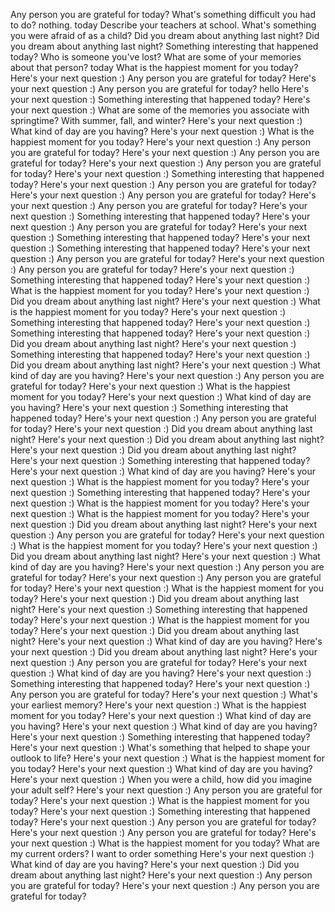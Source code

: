 
Any person you are grateful for today?
What's something difficult you had to do?
nothing.
today
Describe your teachers at school.
What's something you were afraid of as a child?
Did you dream about anything last night?
Did you dream about anything last night?
Something interesting that happened today?
Who is someone you've lost? What are some of your memories about that person?
today
What is the happiest moment for you today?
Here's your next question :)
Any person you are grateful for today?
Here's your next question :)
Any person you are grateful for today?
hello
Here's your next question :)
Something interesting that happened today?
Here's your next question :)
What are some of the memories you associate with springtime? With summer, fall, and winter?
Here's your next question :)
What kind of day are you having?
Here's your next question :)
What is the happiest moment for you today?
Here's your next question :)
Any person you are grateful for today?
Here's your next question :)
Any person you are grateful for today?
Here's your next question :)
Any person you are grateful for today?
Here's your next question :)
Something interesting that happened today?
Here's your next question :)
Any person you are grateful for today?
Here's your next question :)
Any person you are grateful for today?
Here's your next question :)
Any person you are grateful for today?
Here's your next question :)
Something interesting that happened today?
Here's your next question :)
Any person you are grateful for today?
Here's your next question :)
Something interesting that happened today?
Here's your next question :)
Something interesting that happened today?
Here's your next question :)
Any person you are grateful for today?
Here's your next question :)
Any person you are grateful for today?
Here's your next question :)
Something interesting that happened today?
Here's your next question :)
What is the happiest moment for you today?
Here's your next question :)
Did you dream about anything last night?
Here's your next question :)
What is the happiest moment for you today?
Here's your next question :)
Something interesting that happened today?
Here's your next question :)
Something interesting that happened today?
Here's your next question :)
Did you dream about anything last night?
Here's your next question :)
Something interesting that happened today?
Here's your next question :)
Did you dream about anything last night?
Here's your next question :)
What kind of day are you having?
Here's your next question :)
Any person you are grateful for today?
Here's your next question :)
What is the happiest moment for you today?
Here's your next question :)
What kind of day are you having?
Here's your next question :)
Something interesting that happened today?
Here's your next question :)
Any person you are grateful for today?
Here's your next question :)
Did you dream about anything last night?
Here's your next question :)
Did you dream about anything last night?
Here's your next question :)
Did you dream about anything last night?
Here's your next question :)
Something interesting that happened today?
Here's your next question :)
What kind of day are you having?
Here's your next question :)
What is the happiest moment for you today?
Here's your next question :)
Something interesting that happened today?
Here's your next question :)
What is the happiest moment for you today?
Here's your next question :)
What is the happiest moment for you today?
Here's your next question :)
Did you dream about anything last night?
Here's your next question :)
Any person you are grateful for today?
Here's your next question :)
What is the happiest moment for you today?
Here's your next question :)
Did you dream about anything last night?
Here's your next question :)
What kind of day are you having?
Here's your next question :)
Any person you are grateful for today?
Here's your next question :)
Any person you are grateful for today?
Here's your next question :)
What is the happiest moment for you today?
Here's your next question :)
Did you dream about anything last night?
Here's your next question :)
Something interesting that happened today?
Here's your next question :)
What is the happiest moment for you today?
Here's your next question :)
Did you dream about anything last night?
Here's your next question :)
What kind of day are you having?
Here's your next question :)
Did you dream about anything last night?
Here's your next question :)
Any person you are grateful for today?
Here's your next question :)
What kind of day are you having?
Here's your next question :)
Something interesting that happened today?
Here's your next question :)
Any person you are grateful for today?
Here's your next question :)
What's your earliest memory?
Here's your next question :)
What is the happiest moment for you today?
Here's your next question :)
What kind of day are you having?
Here's your next question :)
What kind of day are you having?
Here's your next question :)
Something interesting that happened today?
Here's your next question :)
What's something that helped to shape your outlook to life?
Here's your next question :)
What is the happiest moment for you today?
Here's your next question :)
What kind of day are you having?
Here's your next question :)
When you were a child, how did you imagine your adult self?
Here's your next question :)
Any person you are grateful for today?
Here's your next question :)
What is the happiest moment for you today?
Here's your next question :)
Something interesting that happened today?
Here's your next question :)
Any person you are grateful for today?
Here's your next question :)
Any person you are grateful for today?
Here's your next question :)
What is the happiest moment for you today?
What are my current orders?
I want to order something
Here's your next question :)
What kind of day are you having?
Here's your next question :)
Did you dream about anything last night?
Here's your next question :)
Any person you are grateful for today?
Here's your next question :)
Any person you are grateful for today?